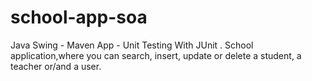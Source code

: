 # school-app-soa
Java Swing - Maven App - Unit Testing With JUnit . School application,where you can search, insert, update or delete a student, a teacher or/and a user.
